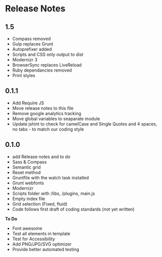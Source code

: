 # Release Notes

## 1.5

* Compass removed
* Gulp replaces Grunt
* Autoprefixer added
* Scripts and CSS only output to dist
* Modernizr 3
* BrowserSync replaces LiveReload
* Ruby dependancies removed
* Print styles

## 0.1.1

* Add Require JS
* Move release notes to this file
* Remove google analytics tracking
* Move global variables to seaparate module
* Update jshint to check for camelCase and Single Quotes and 4 spaces, no tabs - to match our coding style

## 0.1.0

* add Release notes and to do
* Sass & Compass
* Semantic grid
* Reset method 
* Gruntfile with the watch task installed
* Grunt webfonts
* Modernizr
* Scripts folder with /libs, /plugins, main.js
* Empty index file
* Grid selection (Fixed, fluid)
* Code follows first draft of coding standards (not yet written)

**To Do**

* Font awesome
* Test all elements in template
* Test for Accessibility
* Add PNG/JPG/SVG optimizer
* Provide better automated testing
